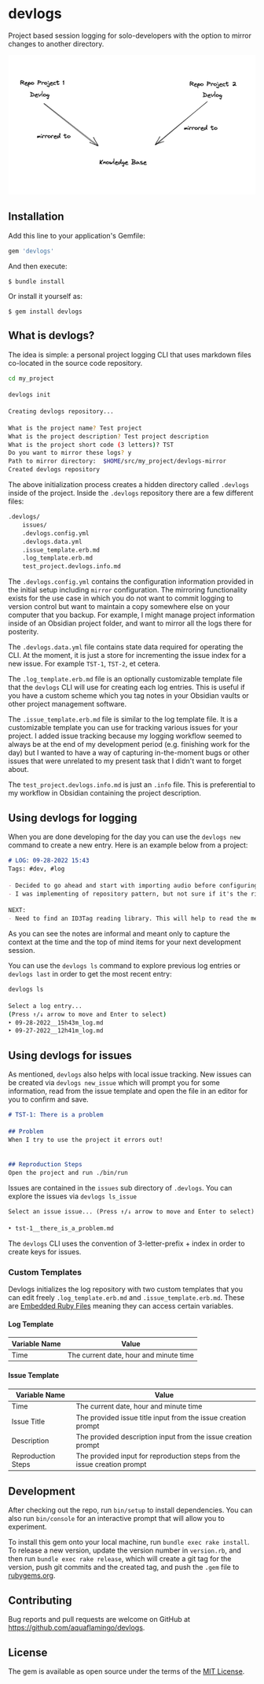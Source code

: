# devlogs
Project based session logging for solo-developers with the option to mirror changes to another directory.

![Maintain non-source controlled logs across various projects with mirroring to a single](./docs/mirroring.png)

## Installation

Add this line to your application's Gemfile:

```ruby
gem 'devlogs'
```

And then execute:

    $ bundle install

Or install it yourself as:

    $ gem install devlogs

## What is devlogs?

The idea is simple: a personal project logging CLI that uses markdown files co-located in the source code repository. 

```bash
cd my_project

devlogs init

Creating devlogs repository...

What is the project name? Test project
What is the project description? Test project description
What is the project short code (3 letters)? TST
Do you want to mirror these logs? y
Path to mirror directory:  $HOME/src/my_project/devlogs-mirror
Created devlogs repository

```

The above initialization process creates a hidden directory called `.devlogs` inside of the project. Inside the `.devlogs` repository there are a few different files:

```bash
.devlogs/
	issues/
	.devlogs.config.yml
	.devlogs.data.yml
	.issue_template.erb.md
	.log_template.erb.md
	test_project.devlogs.info.md
```

The `.devlogs.config.yml` contains the configuration information provided in the initial setup including `mirror` configuration. The mirroring functionality exists for the use case in which you do not want to commit logging to version control but want to maintain a copy somewhere else on your computer that you backup. For example, I might manage project information inside of an Obsidian project folder, and want to mirror all the logs there for posterity.

The `.devlogs.data.yml` file contains state data required for operating the CLI. At the moment, it is just a store for incrementing the issue index for a new issue. For example `TST-1`, `TST-2`, et cetera.

The `.log_template.erb.md` file is an optionally customizable template file that the `devlogs` CLI will use for creating each log entries. This is useful if you have a custom scheme which you tag notes in your Obsidian vaults or other project management software.

The `.issue_template.erb.md` file is similar to the log template file. It is a customizable template you can use for tracking various issues for your project. I added issue tracking because my logging workflow seemed to always be at the end of my development period (e.g. finishing work for the day) but I wanted to have a way of capturing in-the-moment bugs or other issues that were unrelated to my present task that I didn't want to forget about. 

The `test_project.devlogs.info.md` is just an `.info` file. This is preferential to my workflow in Obsidian containing the project description.


## Using devlogs for logging
When you are done developing for the day you can use the `devlogs new` command to create a new entry. Here is an example below from a project:

```markdown
# LOG: 09-28-2022 15:43
Tags: #dev, #log

- Decided to go ahead and start with importing audio before configuring the ui.
- I was implementing of repository pattern, but not sure if it's the right direction. Need to think a little more about this

NEXT:
- Need to find an ID3Tag reading library. This will help to read the metadata from an MP3 thereby allowing import into the application.

```

As you can see the notes are informal and meant only to capture the context at the time and the top of mind items for your next development session.

You can use the `devlogs ls` command to explore previous log entries or `devlogs last` in order to get the most recent entry:

```bash
devlogs ls

Select a log entry... 
(Press ↑/↓ arrow to move and Enter to select)
‣ 09-28-2022__15h43m_log.md
‣ 09-27-2022__12h41m_log.md
```

## Using devlogs for issues
As mentioned, `devlogs` also helps with local issue tracking. New issues can be created via `devlogs new_issue` which will prompt you for some information, read from the issue template and open the file in an editor for you to confirm and save.

```markdown
# TST-1: There is a problem

## Problem
When I try to use the project it errors out!


## Reproduction Steps
Open the project and run ./bin/run

```

Issues are contained in the `issues` sub directory of `.devlogs`. You can explore the issues via `devlogs ls_issue`

```markdown
Select an issue issue... (Press ↑/↓ arrow to move and Enter to select)

‣ tst-1__there_is_a_problem.md
```

The `devlogs` CLI uses the convention of 3-letter-prefix + index in order to create keys for issues. 

### Custom Templates
Devlogs initializes the log repository with two custom templates that you can edit freely `.log_template.erb.md` and `.issue_template.erb.md`. These are [Embedded Ruby Files](https://en.wikipedia.org/wiki/ERuby) meaning they can access certain variables.

#### Log Template
| Variable Name | Value |
| --- | --- |
| Time | The current date, hour and minute time |

#### Issue Template
| Variable Name | Value |
| --- | --- |
| Time | The current date, hour and minute time |
| Issue Title | The provided issue title input from the issue creation prompt |
| Description | The provided description input from the issue creation prompt |
| Reproduction Steps | The provided input for reproduction steps from the issue creation prompt |

## Development
After checking out the repo, run `bin/setup` to install dependencies. You can also run `bin/console` for an interactive prompt that will allow you to experiment.

To install this gem onto your local machine, run `bundle exec rake install`. To release a new version, update the version number in `version.rb`, and then run `bundle exec rake release`, which will create a git tag for the version, push git commits and the created tag, and push the `.gem` file to [rubygems.org](https://rubygems.org).

## Contributing
Bug reports and pull requests are welcome on GitHub at https://github.com/aquaflamingo/devlogs.

## License

The gem is available as open source under the terms of the [MIT License](https://opensource.org/licenses/MIT).
